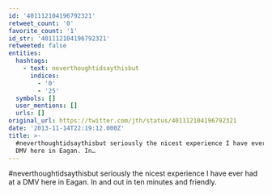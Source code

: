 ```yaml
---
id: '401112104196792321'
retweet_count: '0'
favorite_count: '1'
id_str: '401112104196792321'
retweeted: false
entities:
  hashtags:
    - text: neverthoughtidsaythisbut
      indices:
        - '0'
        - '25'
  symbols: []
  user_mentions: []
  urls: []
original_url: https://twitter.com/jth/status/401112104196792321
date: '2013-11-14T22:19:12.000Z'
title: >-
  #neverthoughtidsaythisbut seriously the nicest experience I have ever had at a
  DMV here in Eagan. In…
---
```


#neverthoughtidsaythisbut seriously the nicest experience I have ever had at a DMV here in Eagan. In and out in ten minutes and friendly.
